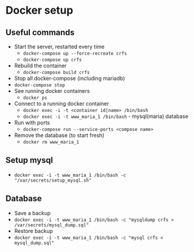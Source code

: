 # Docker setup

## Useful commands
* Start the server, restarted every time
  * `docker-compose up --force-recreate crfs`
  * `docker-compose up crfs`
* Rebuild the container
  * `docker-compose build crfs`
*  Stop all docker-compose (including mariadb)
  * `docker-compose stop`
* See running docker containers
  * `docker ps`
* Connect to a running docker container
  * `docker exec -i -t <container id|name> /bin/bash`
  * `docker exec -i -t www_maria_1 /bin/bash` - mysql(maria) database
* Run with ports
  * `docker-compose run --service-ports <compose name>`
* Remove the database (to start fresh)
  * `docker rm www_maria_1`

## Setup mysql
* `docker exec -i -t www_maria_1 /bin/bash -c "/var/secrets/setup_mysql.sh"`

## Database
* Save a backup
* `docker exec -i -t www_maria_1 /bin/bash -c "mysqldump crfs > /var/secrets/mysql_dump.sql"`
* Restore backup
* `docker exec -i -t www_maria_1 /bin/bash -c "mysql crfs < mysql_dump.sql"`
